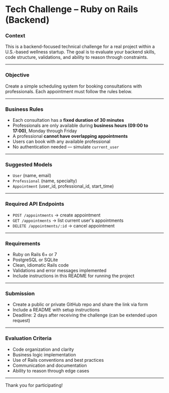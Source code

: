 # Tech Challenge – Ruby on Rails (Backend)

### Context

This is a backend-focused technical challenge for a real project within a U.S.-based wellness startup. The goal is to evaluate your backend skills, code structure, validations, and ability to reason through constraints.

---

### Objective

Create a simple scheduling system for booking consultations with professionals. Each appointment must follow the rules below.

---

### Business Rules

- Each consultation has a **fixed duration of 30 minutes**
- Professionals are only available during **business hours (09:00 to 17:00)**, Monday through Friday
- A professional **cannot have overlapping appointments**
- Users can book with any available professional
- No authentication needed — simulate `current_user`

---

### Suggested Models

- `User` (name, email)
- `Professional` (name, specialty)
- `Appointment` (user_id, professional_id, start_time)

---

### Required API Endpoints

- `POST /appointments` → create appointment  
- `GET /appointments` → list current user's appointments  
- `DELETE /appointments/:id` → cancel appointment

---

### Requirements

- Ruby on Rails 6+ or 7
- PostgreSQL or SQLite
- Clean, idiomatic Rails code
- Validations and error messages implemented
- Include instructions in this README for running the project

---

### Submission

- Create a public or private GitHub repo and share the link via form 
- Include a README with setup instructions  
- Deadline: 2 days after receiving the challenge (can be extended upon request)

---

### Evaluation Criteria

- Code organization and clarity
- Business logic implementation
- Use of Rails conventions and best practices
- Communication and documentation
- Ability to reason through edge cases

---

Thank you for participating!
